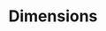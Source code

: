 ---
layout: default
bigquery: https://console.cloud.google.com/bigquery?p=covid-19-dimensions-ai&page=table&d=data&t=publications
contributors: Digital Science, https://www.digital-science.com/
cost: Free for personal, non-commercial use.
description: Dimensions contains more than 100 million publications, ranging from
  articles published in scholarly journals, books and book chapters, to preprints
  and conference proceedings. All publications are contextualized with linked data
  sets, funding, publications, patents, clinical trials, and policy documents. You
  can also view associated categories, funders, institutions, and researcher profiles.
documentation: https://docs.dimensions.ai/bigquery/index.html
last_edit: 04/09/2022, 19:34:54
location: https://www.dimensions.ai/products/free/
maintained_by: Digital Science, https://www.digital-science.com/
schema_fields:
- funder_org_acronyms
- types
- publication_year
- expiration_date
- current_assignee_orgs
- assignee_countries
- cited_by_ids
- registry
- acronym
- filing_year
- title
- categories
- associated_publication_doi
- editors
- book_series_title
- original_assignee
- linkout
- name
- relationships
- category_hrcs_hc
- date_imported_gbq
- wikipedia_url
- links
- end_year
- category_icrp_ct
- research_org_cities
- repository_url
- application_number
- pmid
- funder_org_cities
- family_count
- associated_publication_pmid
- cpc
- category_hra
- source_id
- active_years
- research_org_country_names
- doi
- citations_count
- reference_ids
- funding_cny
- status
- conference
- book_title
- funding_usd
- mesh_terms
- resulting_publication_doi
- supporting_grant_ids
- aliases
- acknowledgements
- embargo_date
- date
- open_access_categories_v2
- original_assignee_countries
- funding_eur
- id
- repository_name
- funding_details
- parent_id
- research_org_countries
- start_year
- issue
- funding_gbp
- expiration_year
- isbn
- funding_jpy
- publisher
- granted_year
- end_date
- open_access_categories
- year
- funding_chf
- pages
- repository_id
- start_date
- funding_nzd
- date_print
- grant_number
- research_org_city_names
- current_assignee
- priority_date
- ipcr
- date_normal
- description
- date_online
- legal_status
- original_assignee_orgs
- organisation_details
- associated_publication_id
- current_assignee_countries
- foa_number
- interventions
- category_icrp_cso
- eisbn
- funding_currency
- researcher_ids
- jurisdiction
- category_sdg
- authors
- priority_year
- research_org_state_names
- metrics
- license
- funder_org
- resulting_publication_ids
- publication_ids
- established
- brief_title
- abstract
- original_abstract
- funding_amount
- inventor_names
- funder_org_countries
- subtitles
- associated_grant_ids
- altmetrics
- journal
- conditions
- category_for
- family_id
- research_org_state_codes
- journal_lists
- type
- investigators
- assignee_orgs
- clinical_trial_ids
- funder_org_state_codes
- legal_events
- labels
- citation_string
- funding_aud
- volume
- category_hrcs_rac
- gender
- mesh_headings
- category_rcdc
- language
- date_modified
- category_bra
- date_inserted
- pmcid
- funder_orgs
- email_address
- created_date
- publication_date
- acronyms
- research_orgs
- proceedings_title
- category_uoa
- address
- external_ids
- filing_date
- original_title
- granted_date
- filing_status
- phase
- concepts
- arxiv_id
- patent_ids
- funding_cad
- citations
- associated_publication_arxiv_id
- kind
- funder_countries
- family_members_ids
shortname: dimensions
tags:
- scholarly literature
- patents
- funding
- clinical trials
- academic profiles
terms_of_use: 'Use of both the Dimensions COVID-19 dataset and full Dimensions dataset
  are subject to the Dimensions Terms of use: https://www.dimensions.ai/policies-terms-legal '
title: Dimensions
uuid: dcff88bd-fe6b-4fdb-8159-809bf9d7bc1c
---